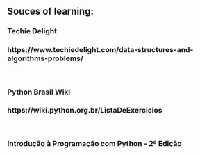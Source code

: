## Souces of learning:

### Techie Delight

<h3>https://www.techiedelight.com/data-structures-and-algorithms-problems/</h3>

<br>

### Python Brasil Wiki

<h3>https://wiki.python.org.br/ListaDeExercicios</h3>

<br>

### Introdução à Programação com Python - 2ª Edição
